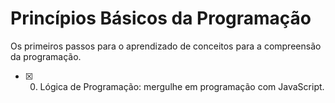  # Princípios Básicos da Programação

<p>Os primeiros passos para o aprendizado de conceitos para a compreensão da programação.</p>

- [x] 0. Lógica de Programação: mergulhe em programação com JavaScript.
